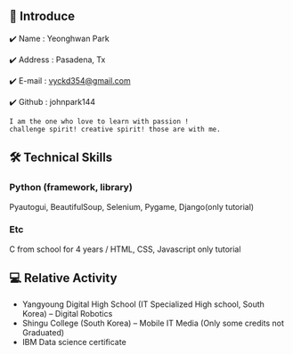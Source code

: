 ## 👋 Introduce 
✔️ Name : Yeonghwan Park

✔️ Address : Pasadena, Tx

✔️ E-mail : vyckd354@gmail.com

✔️ Github : johnpark144
``` 
I am the one who love to learn with passion !
challenge spirit! creative spirit! those are with me.

```
## 🛠 Technical Skills
### Python (framework, library)
Pyautogui, BeautifulSoup, Selenium, Pygame, Django(only tutorial)

### Etc
C from school for 4 years / HTML, CSS, Javascript only tutorial

## 💻 Relative Activity
* Yangyoung Digital High School  (IT Specialized High school, South Korea) – Digital Robotics
* Shingu College (South Korea) – Mobile IT Media (Only some credits not Graduated)
* IBM Data science certificate
